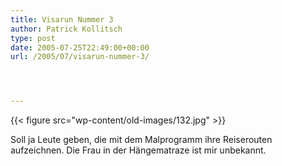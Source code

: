 ```yaml
---
title: Visarun Nummer 3
author: Patrick Kollitsch
type: post
date: 2005-07-25T22:49:00+00:00
url: /2005/07/visarun-nummer-3/




---
```

{{< figure src="wp-content/old-images/132.jpg" >}}

Soll ja Leute geben, die mit dem Malprogramm ihre Reiserouten aufzeichnen. Die Frau in der Hängematraze ist mir unbekannt.
